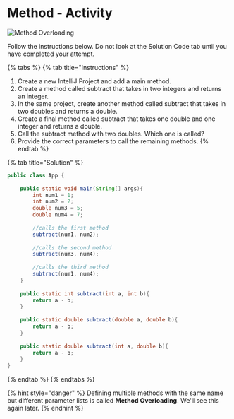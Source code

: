 # Method - Activity

![Method Overloading](../../../.gitbook/assets/image%20%2871%29.png)

Follow the instructions below. Do not look at the Solution Code tab until you have completed your attempt. 

{% tabs %}
{% tab title="Instructions" %}
1. Create a new IntelliJ Project and add a main method. 
2. Create a method called subtract that takes in two integers and returns an integer.
3. In the same project, create another method called subtract that takes in two doubles and returns a double. 
4. Create a final method called subtract that takes one double and one integer and returns a double. 
5. Call the subtract method with two doubles. Which one is called? 
6. Provide the correct parameters to call the remaining methods.
{% endtab %}

{% tab title="Solution" %}
```java
public class App {
    
    public static void main(String[] args){
        int num1 = 1; 
        int num2 = 2; 
        double num3 = 5;
        double num4 = 7; 
        
        //calls the first method
        subtract(num1, num2);
        
        //calls the second method
        subtract(num3, num4);
        
        //calls the third method
        subtract(num1, num4);
    }
    
    public static int subtract(int a, int b){
        return a - b; 
    } 
    
    public static double subtract(double a, double b){
        return a - b; 
    } 
    
    public static double subtract(int a, double b){
        return a - b; 
    } 
}
```
{% endtab %}
{% endtabs %}

{% hint style="danger" %}
Defining multiple methods with the same name but different parameter lists is called **Method Overloading**. We'll see this again later. 
{% endhint %}

